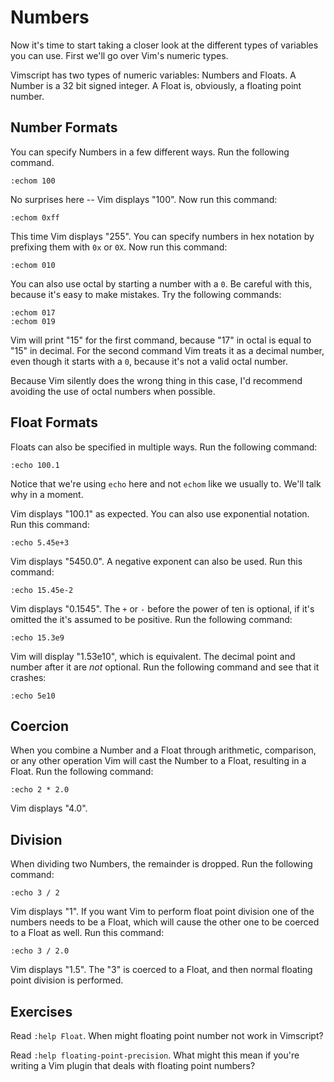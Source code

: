Numbers
=======

Now it's time to start taking a closer look at the different types of variables
you can use.  First we'll go over Vim's numeric types.

Vimscript has two types of numeric variables: Numbers and Floats.  A Number is
a 32 bit signed integer.  A Float is, obviously, a floating point number.

Number Formats
--------------

You can specify Numbers in a few different ways.  Run the following command.

    :echom 100

No surprises here -- Vim displays "100".  Now run this command:

    :echom 0xff

This time Vim displays "255".  You can specify numbers in hex notation by
prefixing them with `0x` or `0X`.  Now run this command:

    :echom 010

You can also use octal by starting a number with a `0`.  Be careful with this,
because it's easy to make mistakes.  Try the following commands:

    :echom 017
    :echom 019

Vim will print "15" for the first command, because "17" in octal is equal to
"15" in decimal.  For the second command Vim treats it as a decimal number, even
though it starts with a `0`, because it's not a valid octal number.

Because Vim silently does the wrong thing in this case, I'd recommend avoiding
the use of octal numbers when possible.

Float Formats
-------------

Floats can also be specified in multiple ways.  Run the following command:

    :echo 100.1

Notice that we're using `echo` here and not `echom` like we usually to.  We'll
talk why in a moment.

Vim displays "100.1" as expected.  You can also use exponential notation.  Run
this command:

    :echo 5.45e+3

Vim displays "5450.0".  A negative exponent can also be used.  Run this command:

    :echo 15.45e-2

Vim displays "0.1545".  The `+` or `-` before the power of ten is optional, if
it's omitted the it's assumed to be positive.  Run the following command:

    :echo 15.3e9

Vim will display "1.53e10", which is equivalent.  The decimal point and number
after it are *not* optional.  Run the following command and see that it crashes:

    :echo 5e10

Coercion
--------

When you combine a Number and a Float through arithmetic, comparison, or any
other operation Vim will cast the Number to a Float, resulting in a Float.  Run
the following command:

    :echo 2 * 2.0

Vim displays "4.0".

Division
--------

When dividing two Numbers, the remainder is dropped.  Run the following command:

    :echo 3 / 2

Vim displays "1".  If you want Vim to perform float point division one of the
numbers needs to be a Float, which will cause the other one to be coerced to
a Float as well.  Run this command:

    :echo 3 / 2.0

Vim displays "1.5".  The "3" is coerced to a Float, and then normal floating
point division is performed.

Exercises
---------

Read `:help Float`.  When might floating point number not work in Vimscript?

Read `:help floating-point-precision`.  What might this mean if you're writing
a Vim plugin that deals with floating point numbers?
